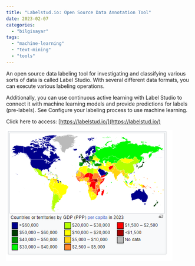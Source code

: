 ```yaml
---
title: "Labelstud.io: Open Source Data Annotation Tool"
date: 2023-02-07
categories: 
  - "bilgisayar"
tags: 
  - "machine-learning"
  - "text-mining"
  - "tools"
---
```


An open source data labeling tool for investigating and classifying various sorts of data is called Label Studio. With several different data formats, you can execute various labeling operations.

Additionally, you can use continuous active learning with Label Studio to connect it with machine learning models and provide predictions for labels (pre-labels). See Configure your labeling process to use machine learning.

Click here to access: [https://labelstud.io/](https://labelstud.io/)

[![](/images/image.png)](https://suatatan.wordpress.com/wp-content/uploads/2023/02/image.png)
